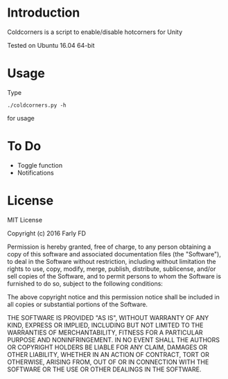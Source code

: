 Introduction
===========

Coldcorners is a script to enable/disable hotcorners for Unity

Tested on Ubuntu 16.04 64-bit

Usage
=====

Type 

`./coldcorners.py -h` 

for usage

To Do
=====

* Toggle function
* Notifications

License
=======

MIT License

Copyright (c) 2016 Farly FD 

Permission is hereby granted, free of charge, to any person obtaining a copy
of this software and associated documentation files (the "Software"), to deal
in the Software without restriction, including without limitation the rights
to use, copy, modify, merge, publish, distribute, sublicense, and/or sell
copies of the Software, and to permit persons to whom the Software is
furnished to do so, subject to the following conditions:

The above copyright notice and this permission notice shall be included in all
copies or substantial portions of the Software.

THE SOFTWARE IS PROVIDED "AS IS", WITHOUT WARRANTY OF ANY KIND, EXPRESS OR
IMPLIED, INCLUDING BUT NOT LIMITED TO THE WARRANTIES OF MERCHANTABILITY,
FITNESS FOR A PARTICULAR PURPOSE AND NONINFRINGEMENT. IN NO EVENT SHALL THE
AUTHORS OR COPYRIGHT HOLDERS BE LIABLE FOR ANY CLAIM, DAMAGES OR OTHER
LIABILITY, WHETHER IN AN ACTION OF CONTRACT, TORT OR OTHERWISE, ARISING FROM,
OUT OF OR IN CONNECTION WITH THE SOFTWARE OR THE USE OR OTHER DEALINGS IN THE
SOFTWARE.
